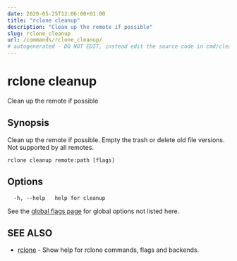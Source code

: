 ```yaml
---
date: 2020-05-25T12:06:00+01:00
title: "rclone cleanup"
description: "Clean up the remote if possible"
slug: rclone_cleanup
url: /commands/rclone_cleanup/
# autogenerated - DO NOT EDIT, instead edit the source code in cmd/cleanup/ and as part of making a release run "make commanddocs"
---
```

# rclone cleanup

Clean up the remote if possible

## Synopsis


Clean up the remote if possible.  Empty the trash or delete old file
versions. Not supported by all remotes.


```
rclone cleanup remote:path [flags]
```

## Options

```
  -h, --help   help for cleanup
```

See the [global flags page](/flags/) for global options not listed here.

## SEE ALSO

* [rclone](/commands/rclone/)	 - Show help for rclone commands, flags and backends.

